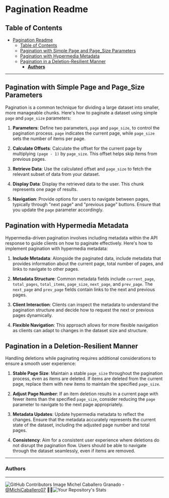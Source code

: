 # Pagination Readme

## Table of Contents
- [Pagination Readme](#pagination-readme)
  - [Table of Contents](#table-of-contents)
  - [Pagination with Simple Page and Page\_Size Parameters](#pagination-with-simple-page-and-page_size-parameters)
  - [Pagination with Hypermedia Metadata](#pagination-with-hypermedia-metadata)
  - [Pagination in a Deletion-Resilient Manner](#pagination-in-a-deletion-resilient-manner)
    - [**Authors**](#authors)

---

## Pagination with Simple Page and Page_Size Parameters
Pagination is a common technique for dividing a large dataset into smaller, more manageable chunks. Here's how to paginate a dataset using simple `page` and `page_size` parameters:

1. **Parameters**: Define two parameters, `page` and `page_size`, to control the pagination process. `page` indicates the current page, while `page_size` sets the number of items per page.

2. **Calculate Offsets**: Calculate the offset for the current page by multiplying `(page - 1)` by `page_size`. This offset helps skip items from previous pages.

3. **Retrieve Data**: Use the calculated offset and `page_size` to fetch the relevant subset of data from your dataset.

4. **Display Data**: Display the retrieved data to the user. This chunk represents one page of results.

5. **Navigation**: Provide options for users to navigate between pages, typically through "next page" and "previous page" buttons. Ensure that you update the `page` parameter accordingly.

## Pagination with Hypermedia Metadata
Hypermedia-driven pagination involves including metadata within the API response to guide clients on how to paginate effectively. Here's how to implement pagination with hypermedia metadata:

1. **Include Metadata**: Alongside the paginated data, include metadata that provides information about the current page, total number of pages, and links to navigate to other pages.

2. **Metadata Structure**: Common metadata fields include `current_page`, `total_pages`, `total_items`, `page_size`, `next_page`, and `prev_page`. The `next_page` and `prev_page` fields contain links to the next and previous pages.

3. **Client Interaction**: Clients can inspect the metadata to understand the pagination structure and decide how to request the next or previous pages dynamically.

4. **Flexible Navigation**: This approach allows for more flexible navigation as clients can adapt to changes in the dataset size and structure.

## Pagination in a Deletion-Resilient Manner
Handling deletions while paginating requires additional considerations to ensure a smooth user experience:

1. **Stable Page Size**: Maintain a stable `page_size` throughout the pagination process, even as items are deleted. If items are deleted from the current page, replace them with new items to maintain the specified `page_size`.

2. **Adjust Page Number**: If an item deletion results in a current page with fewer items than the specified `page_size`, consider reducing the `page` parameter to navigate to the next page appropriately.

3. **Metadata Updates**: Update hypermedia metadata to reflect the changes. Ensure that the metadata accurately represents the current state of the dataset, including the adjusted page number and total pages.

4. **Consistency**: Aim for a consistent user experience where deletions do not disrupt the pagination flow. Users should be able to navigate through the dataset seamlessly, even if items are removed.

---
### **Authors**
--- 
![GitHub Contributors Image](https://contrib.rocks/image?repo=MichiCaballero07/holbertonschool-higher_level_programming) Michel Caballero Granado - <a href="https://github.com/MichiCaballero07" target="_blank"> @MichiCaballero07</a> :genie_woman:![Your Repository's Stats](https://github-readme-stats.vercel.app/api?username=MichiCaballero07&show_icons=true)
